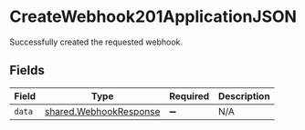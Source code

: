 # CreateWebhook201ApplicationJSON

Successfully created the requested webhook.


## Fields

| Field                                                            | Type                                                             | Required                                                         | Description                                                      |
| ---------------------------------------------------------------- | ---------------------------------------------------------------- | ---------------------------------------------------------------- | ---------------------------------------------------------------- |
| `data`                                                           | [shared.WebhookResponse](../../models/shared/webhookresponse.md) | :heavy_minus_sign:                                               | N/A                                                              |
